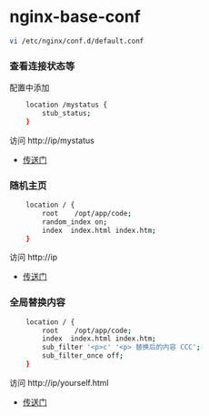 # nginx-base-conf

```bash
vi /etc/nginx/conf.d/default.conf
```
### 查看连接状态等
配置中添加
```bash
    location /mystatus {
        stub_status;
    }
```
访问 http://ip/mystatus

* [传送门](http://123.207.154.174/mystatus)


### 随机主页

```bash
    location / {
        root    /opt/app/code;
        random_index on;
        index  index.html index.htm;
    }
```
访问 http://ip

* [传送门](http://123.207.154.174)




### 全局替换内容

```bash
    location / {
        root    /opt/app/code;
        index  index.html index.htm;
        sub_filter '<p>c' '<p> 替换后的内容 CCC';
        sub_filter_once off;
    }
```
访问 http://ip/yourself.html

* [传送门](http://123.207.154.174/submodule.html)